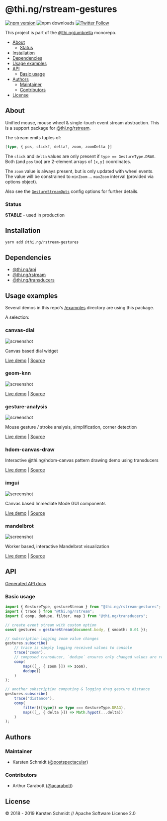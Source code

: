<!-- This file is generated - DO NOT EDIT! -->

# @thi.ng/rstream-gestures

[![npm version](https://img.shields.io/npm/v/@thi.ng/rstream-gestures.svg)](https://www.npmjs.com/package/@thi.ng/rstream-gestures)
![npm downloads](https://img.shields.io/npm/dm/@thi.ng/rstream-gestures.svg)
[![Twitter Follow](https://img.shields.io/twitter/follow/thing_umbrella.svg?style=flat-square&label=twitter)](https://twitter.com/thing_umbrella)

This project is part of the
[@thi.ng/umbrella](https://github.com/thi-ng/umbrella/) monorepo.

- [About](#about)
  - [Status](#status)
- [Installation](#installation)
- [Dependencies](#dependencies)
- [Usage examples](#usage-examples)
- [API](#api)
  - [Basic usage](#basic-usage)
- [Authors](#authors)
  - [Maintainer](#maintainer)
  - [Contributors](#contributors)
- [License](#license)

## About

Unified mouse, mouse wheel & single-touch event stream abstraction. This is a support package for [@thi.ng/rstream](https://github.com/thi-ng/umbrella/tree/master/packages/rstream).

The stream emits tuples of:

```ts
[type, { pos, click?, delta?, zoom, zoomDelta }]
```

The `click` and `delta` values are only present if `type ==
GestureType.DRAG`. Both (and `pos` too) are 2-element arrays of `[x,y]`
coordinates.

The `zoom` value is always present, but is only updated with wheel
events. The value will be constrained to `minZoom` ... `maxZoom`
interval (provided via options object).

Also see the
[`GestureStreamOpts`](https://github.com/thi-ng/umbrella/tree/master/packages/rstream-gestures/src/index.ts#L31)
config options for further details.

### Status

**STABLE** - used in production

## Installation

```bash
yarn add @thi.ng/rstream-gestures
```

## Dependencies

- [@thi.ng/api](https://github.com/thi-ng/umbrella/tree/master/packages/api)
- [@thi.ng/rstream](https://github.com/thi-ng/umbrella/tree/master/packages/rstream)
- [@thi.ng/transducers](https://github.com/thi-ng/umbrella/tree/master/packages/transducers)

## Usage examples

Several demos in this repo's
[/examples](https://github.com/thi-ng/umbrella/tree/master/examples)
directory are using this package.

A selection:

### canvas-dial <!-- NOTOC -->

![screenshot](https://raw.githubusercontent.com/thi-ng/umbrella/master/assets/examples/canvas-dial.png)

Canvas based dial widget

[Live demo](https://demo.thi.ng/umbrella/canvas-dial/) | [Source](https://github.com/thi-ng/umbrella/tree/master/examples/canvas-dial)

### geom-knn <!-- NOTOC -->

![screenshot](https://raw.githubusercontent.com/thi-ng/umbrella/master/assets/examples/geom-knn.jpg)

[Live demo](https://demo.thi.ng/umbrella/geom-knn/) | [Source](https://github.com/thi-ng/umbrella/tree/master/examples/geom-knn)

### gesture-analysis <!-- NOTOC -->

![screenshot](https://raw.githubusercontent.com/thi-ng/umbrella/master/assets/examples/gesture-analysis.png)

Mouse gesture / stroke analysis, simplification, corner detection

[Live demo](https://demo.thi.ng/umbrella/gesture-analysis/) | [Source](https://github.com/thi-ng/umbrella/tree/master/examples/gesture-analysis)

### hdom-canvas-draw <!-- NOTOC -->

Interactive @thi.ng/hdom-canvas pattern drawing demo using transducers

[Live demo](https://demo.thi.ng/umbrella/hdom-canvas-draw/) | [Source](https://github.com/thi-ng/umbrella/tree/master/examples/hdom-canvas-draw)

### imgui <!-- NOTOC -->

![screenshot](https://raw.githubusercontent.com/thi-ng/umbrella/master/assets/imgui/imgui-all.png)

Canvas based Immediate Mode GUI components

[Live demo](https://demo.thi.ng/umbrella/imgui/) | [Source](https://github.com/thi-ng/umbrella/tree/master/examples/imgui)

### mandelbrot <!-- NOTOC -->

![screenshot](https://raw.githubusercontent.com/thi-ng/umbrella/master/assets/examples/mandelbrot.jpg)

Worker based, interactive Mandelbrot visualization

[Live demo](https://demo.thi.ng/umbrella/mandelbrot/) | [Source](https://github.com/thi-ng/umbrella/tree/master/examples/mandelbrot)

## API

[Generated API docs](https://docs.thi.ng/umbrella/rstream-gestures/)

### Basic usage

```ts
import { GestureType, gestureStream } from "@thi.ng/rstream-gestures";
import { trace } from "@thi.ng/rstream";
import { comp, dedupe, filter, map } from "@thi.ng/transducers";

// create event stream with custom option
const gestures = gestureStream(document.body, { smooth: 0.01 });

// subscription logging zoom value changes
gestures.subscribe(
    // trace is simply logging received values to console
    trace("zoom"),
    // composed transducer, `dedupe` ensures only changed values are received
    comp(
        map(([_, { zoom }]) => zoom),
        dedupe()
    )
);

// another subscription computing & logging drag gesture distance
gestures.subscribe(
    trace("distance"),
    comp(
        filter(([type]) => type === GestureType.DRAG),
        map(([_, { delta }]) => Math.hypot(...delta))
    )
);
```

## Authors

### Maintainer

- Karsten Schmidt ([@postspectacular](https://github.com/postspectacular))

### Contributors

- Arthur Carabott ([@acarabott](https://github.com/acarabott))

## License

&copy; 2018 - 2019 Karsten Schmidt // Apache Software License 2.0
